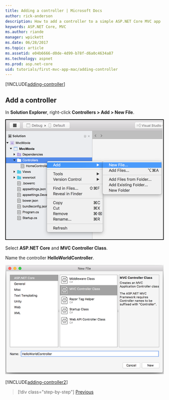 ```yaml
---
title: Adding a controller | Microsoft Docs
author: rick-anderson 
description: How to add a controller to a simple ASP.NET Core MVC app
keywords: ASP.NET Core, MVC
ms.author: riande
manager: wpickett
ms.date: 06/28/2017
ms.topic: article
ms.assetid: e04b6666-d0de-4d99-b78f-d6a0c4634a87
ms.technology: aspnet
ms.prod: asp.net-core
uid: tutorials/first-mvc-app-mac/adding-controller
---
```


[!INCLUDE[adding-controller](../../includes/mvc-intro/adding-controller1.md)]

## Add a controller

In **Solution Explorer**, right-click **Controllers > Add > New File**.

![Contextual menu](adding-controller/_static/add_controller.png)

Select **ASP.NET Core** and **MVC Controller Class**.

Name the controller **HelloWorldController**.

![Add MVC controller and name it](adding-controller/_static/ac.png)

[!INCLUDE[adding-controller2](../../includes/mvc-intro/adding-controller2.md)]

>[!div class="step-by-step"]
[Previous](../first-mvc-app/start-mvc.md)
<!--
[Next](adding-view.md)
-->
